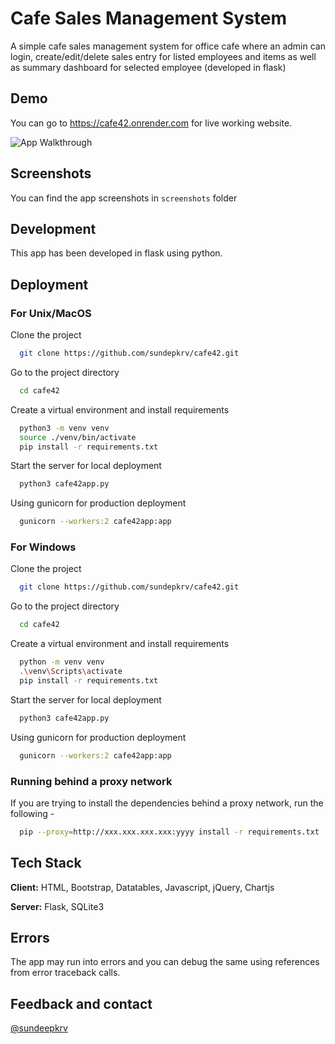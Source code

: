 # Cafe Sales Management System
A simple cafe sales management system for office cafe where an admin can login, create/edit/delete sales entry for listed employees and items as well as summary dashboard for selected employee (developed in flask)

## Demo

You can go to https://cafe42.onrender.com for live working website.

![App Walkthrough](https://raw.githubusercontent.com/sundepkrv/cafe42/main/screenshots/AppWalkthrough.gif)

## Screenshots

You can find the app screenshots in `screenshots` folder

## Development

This app has been developed in flask using python.

## Deployment

### For Unix/MacOS

Clone the project

```bash
  git clone https://github.com/sundepkrv/cafe42.git
```

Go to the project directory

```bash
  cd cafe42
```

Create a virtual environment and install requirements

```bash
  python3 -m venv venv
  source ./venv/bin/activate
  pip install -r requirements.txt
```

Start the server for local deployment

```bash
  python3 cafe42app.py
```

Using gunicorn for production deployment

```bash
  gunicorn --workers:2 cafe42app:app
```

### For Windows

Clone the project

```bash
  git clone https://github.com/sundepkrv/cafe42.git
```

Go to the project directory

```bash
  cd cafe42
```

Create a virtual environment and install requirements

```bash
  python -m venv venv
  .\venv\Scripts\activate
  pip install -r requirements.txt
```

Start the server for local deployment

```bash
  python3 cafe42app.py
```

Using gunicorn for production deployment

```bash
  gunicorn --workers:2 cafe42app:app
```

### Running behind a proxy network
If you are trying to install the dependencies behind a proxy network, run the following - 

```bash
  pip --proxy=http://xxx.xxx.xxx.xxx:yyyy install -r requirements.txt
```
## Tech Stack

**Client:** HTML, Bootstrap, Datatables, Javascript, jQuery, Chartjs

**Server:** Flask, SQLite3

## Errors

The app may run into errors and you can debug the same using references from error traceback calls.

## Feedback and contact

[@sundeepkrv](https://github.com/sundeepkrv)
